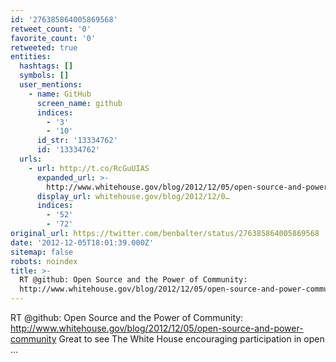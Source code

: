 ```yaml
---
id: '276385864005869568'
retweet_count: '0'
favorite_count: '0'
retweeted: true
entities:
  hashtags: []
  symbols: []
  user_mentions:
    - name: GitHub
      screen_name: github
      indices:
        - '3'
        - '10'
      id_str: '13334762'
      id: '13334762'
  urls:
    - url: http://t.co/RcGuUIAS
      expanded_url: >-
        http://www.whitehouse.gov/blog/2012/12/05/open-source-and-power-community
      display_url: whitehouse.gov/blog/2012/12/0…
      indices:
        - '52'
        - '72'
original_url: https://twitter.com/benbalter/status/276385864005869568
date: '2012-12-05T18:01:39.000Z'
sitemap: false
robots: noindex
title: >-
  RT @github: Open Source and the Power of Community:
  http://www.whitehouse.gov/blog/2012/12/05/open-source-and-power-community…
---
```


RT @github: Open Source and the Power of Community: http://www.whitehouse.gov/blog/2012/12/05/open-source-and-power-community Great to see The White House encouraging participation in open  ...